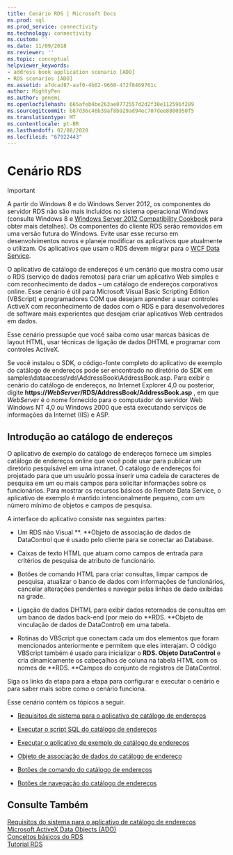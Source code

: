 ```yaml
---
title: Cenário RDS | Microsoft Docs
ms.prod: sql
ms.prod_service: connectivity
ms.technology: connectivity
ms.custom: ''
ms.date: 11/09/2018
ms.reviewer: ''
ms.topic: conceptual
helpviewer_keywords:
- address book application scenario [ADO]
- RDS scenarios [ADO]
ms.assetid: a7dcad87-aaf0-4b02-9660-472f8469761c
author: MightyPen
ms.author: genemi
ms.openlocfilehash: 665afeb4be263ae0772557d2d2f30e112596f289
ms.sourcegitcommit: b87d36c46b39af8b929ad94ec707dee8800950f5
ms.translationtype: MT
ms.contentlocale: pt-BR
ms.lasthandoff: 02/08/2020
ms.locfileid: "67922443"
---
```

# <a name="rds-scenario"></a>Cenário RDS
> [!IMPORTANT]
>  A partir do Windows 8 e do Windows Server 2012, os componentes do servidor RDS não são mais incluídos no sistema operacional Windows (consulte Windows 8 e [Windows Server 2012 Compatibility Cookbook](https://www.microsoft.com/download/details.aspx?id=27416) para obter mais detalhes). Os componentes do cliente RDS serão removidos em uma versão futura do Windows. Evite usar esse recurso em desenvolvimentos novos e planeje modificar os aplicativos que atualmente o utilizam. Os aplicativos que usam o RDS devem migrar para o [WCF Data Service](https://go.microsoft.com/fwlink/?LinkId=199565).  
  
 O aplicativo de catálogo de endereços é um cenário que mostra como usar o RDS (serviço de dados remotos) para criar um aplicativo Web simples e com reconhecimento de dados – um catálogo de endereços corporativos online. Esse cenário é útil para Microsoft Visual Basic Scripting Edition (VBScript) e programadores COM que desejam aprender a usar controles ActiveX com reconhecimento de dados com o RDS e para desenvolvedores de software mais experientes que desejam criar aplicativos Web centrados em dados.  
  
 Esse cenário pressupõe que você saiba como usar marcas básicas de layout HTML, usar técnicas de ligação de dados DHTML e programar com controles ActiveX.  
  
 Se você instalou o SDK, o código-fonte completo do aplicativo de exemplo do catálogo de endereços pode ser encontrado no diretório do SDK em samples\dataaccess\rds\AddressBook\AddressBook.asp. Para exibir o cenário do catálogo de endereços, no Internet Explorer 4,0 ou posterior, digite **https://*WebServer*/RDS/AddressBook/AddressBook.asp** , em que *WebServer* é o nome fornecido para o computador do servidor Web Windows NT 4,0 ou Windows 2000 que está executando serviços de informações da Internet (IIS) e ASP.  
  
## <a name="introduction-to-address-book"></a>Introdução ao catálogo de endereços  
 O aplicativo de exemplo do catálogo de endereços fornece um simples catálogo de endereços online que você pode usar para publicar um diretório pesquisável em uma intranet. O catálogo de endereços foi projetado para que um usuário possa inserir uma cadeia de caracteres de pesquisa em um ou mais campos para solicitar informações sobre os funcionários. Para mostrar os recursos básicos do Remote Data Service, o aplicativo de exemplo é mantido intencionalmente pequeno, com um número mínimo de objetos e campos de pesquisa.  
  
 A interface do aplicativo consiste nas seguintes partes:  
  
-   Um RDS não Visual **. **Objeto de associação de dados de DataControl que é usado pelo cliente para se conectar ao Database.  
  
-   Caixas de texto HTML que atuam como campos de entrada para critérios de pesquisa de atributo de funcionário.  
  
-   Botões de comando HTML para criar consultas, limpar campos de pesquisa, atualizar o banco de dados com informações de funcionários, cancelar alterações pendentes e navegar pelas linhas de dado exibidas na grade.  
  
-   Ligação de dados DHTML para exibir dados retornados de consultas em um banco de dados back-end (por meio do **RDS. **Objeto de vinculação de dados de DataControl) em uma tabela.  
  
-   Rotinas do VBScript que conectam cada um dos elementos que foram mencionados anteriormente e permitem que eles interajam. O código VBScript também é usado para inicializar o **RDS. Objeto DataControl** e cria dinamicamente os cabeçalhos de coluna na tabela HTML com os nomes de **RDS. **Campos do conjunto de registros de DataControl.  
  
 Siga os links da etapa para a etapa para configurar e executar o cenário e para saber mais sobre como o cenário funciona.  
  
 Esse cenário contém os tópicos a seguir.  
  
-   [Requisitos de sistema para o aplicativo de catálogo de endereços](../../../ado/guide/remote-data-service/system-requirements-for-the-address-book-application.md)  
  
-   [Executar o script SQL do catálogo de endereços](../../../ado/guide/remote-data-service/running-the-address-book-sql-script.md)  
  
-   [Executar o aplicativo de exemplo do catálogo de endereços](../../../ado/guide/remote-data-service/running-the-address-book-sample-application.md)  
  
-   [Objeto de associação de dados do catálogo de endereço](../../../ado/guide/remote-data-service/address-book-data-binding-object.md)  
  
-   [Botões de comando do catálogo de endereços](../../../ado/guide/remote-data-service/address-book-command-buttons.md)  
  
-   [Botões de navegação do catálogo de endereços](../../../ado/guide/remote-data-service/address-book-navigation-buttons.md)  
  
## <a name="see-also"></a>Consulte Também  
 [Requisitos do sistema para o aplicativo de catálogo de endereços](../../../ado/guide/remote-data-service/system-requirements-for-the-address-book-application.md)   
 [Microsoft ActiveX Data Objects (ADO)](../../../ado/microsoft-activex-data-objects-ado.md)   
 [Conceitos básicos do RDS](../../../ado/guide/remote-data-service/rds-fundamentals.md)   
 [Tutorial RDS](../../../ado/guide/remote-data-service/rds-tutorial.md)


